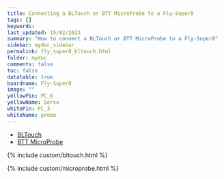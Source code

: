 ```yaml
---
title: Connecting a BLTouch or BTT MicroProbe to a Fly-Super8
tags: []
keywords: 
last_updated: 15/02/2023
summary: "How to connect a BLTouch or BTT MicroProbe to a Fly-Super8"
sidebar: mydoc_sidebar
permalink: fly_super8_bltouch.html
folder: mydoc
comments: false
toc: false
datatable: true
boardname: Fly-Super8
image: ""
yellowPin: PC_6
yellowName: Servo
whitePin: PC_3
whiteName: probe
---
```


<ul id="profileTabs" class="nav nav-tabs">
  <li class="active"><a class="noCrossRef" href="#bltouch" data-toggle="tab">BLTouch</a></li>  
	<li><a class="noCrossRef" href="#micro" data-toggle="tab">BTT MicroProbe</a></li>
</ul>
  <div class="tab-content">
<div role="tabpanel" class="tab-pane active" id="bltouch" markdown="1">

{% include custom/bltouch.html %}

</div>

<div role="tabpanel" class="tab-pane" id="micro" markdown="1">

{% include custom/microprobe.html %}

</div>

</div>
